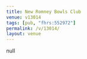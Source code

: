 ```yaml
---
title: New Romney Bowls Club
venue: v13014
tags: [pub, "fhrs:552972"]
permalink: /v/13014/
layout: venue
---
```

null